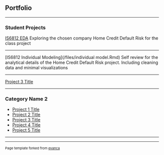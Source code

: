 ## Portfolio

---

### Student Projects

[IS6812 EDA](/files/EDA_TinaYoung.html)
Exploring the chosen company Home Credit Default Risk for the class project


---
[IS6812 Individual Modeling](/files/individual model.Rmd)
Self review for the analytical details of the Home Credit Default Risk project. Including cleaning data and minimal visualizations


---
[Project 3 Title](http://example.com/)


---

### Category Name 2

- [Project 1 Title](http://example.com/)
- [Project 2 Title](http://example.com/)
- [Project 3 Title](http://example.com/)
- [Project 4 Title](http://example.com/)
- [Project 5 Title](http://example.com/)

---




---
<p style="font-size:11px">Page template forked from <a href="https://github.com/evanca/quick-portfolio">evanca</a></p>
<!-- Remove above link if you don't want to attibute -->

